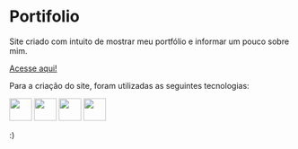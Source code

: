 # Portifolio
 Site criado com intuito de mostrar meu portfólio e informar um pouco sobre mim.

 [Acesse aqui!](https://c-alvinn.github.io/Portfolio/)

 Para a criação do site, foram utilizadas as seguintes tecnologias:
 
 <img src="https://cdn.jsdelivr.net/gh/devicons/devicon/icons/html5/html5-original.svg" height=40px width=40px/> <img src="https://cdn.jsdelivr.net/gh/devicons/devicon/icons/css3/css3-original.svg" height=40px width=40px/> <img src="https://cdn.jsdelivr.net/gh/devicons/devicon/icons/bootstrap/bootstrap-original.svg" height=40px width=40px/>  <img src="https://cdn.jsdelivr.net/gh/devicons/devicon/icons/javascript/javascript-original.svg" height=40px width=40px/>

:)